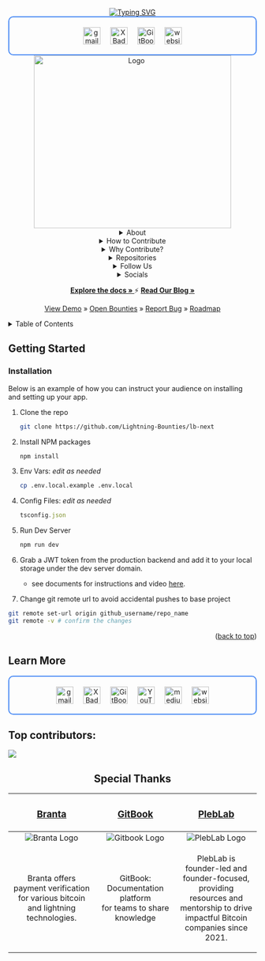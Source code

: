 <a id="readme-top"></a>


<div align="center">
  <a href="https://git.io/typing-svg"><img src="https://readme-typing-svg.demolab.com?font=Fira+Code&weight=700&size=48&letterSpacing=small&duration=1999&pause=1000&color=A96CFF&center=true&vCenter=true&repeat=true&width=1000&height=75&lines=Welcome+to+Lightning+Bounties!" alt="Typing SVG" /></a>
  <div align="center" style="display: flex; flex-wrap: wrap; justify-content: center; gap: 20px; border: 2px solid #4285f4; padding: 20px; border-radius: 10px;">

  <a href="mailto:founders@lightningbounties.com" target="_blank">
    <img src="https://img.shields.io/badge/Gmail-D14836?style=for-the-badge&logo=gmail&logoColor=white" height="35" alt="gmail logo" />
  </a>
  <a href="https://https://x.com/LBounties" target="_blank">
    <img src="https://img.shields.io/badge/X-000?logo=x&logoColor=fff&style=for-the-badge" height="35" alt="X Badge">
  </a> 
  <a href="https://docs.lightningbounties.com" target="_blank">
    <img src="https://img.shields.io/badge/Documentation-BBDDE5?logo=gitbook&logoColor=000&style=for-the-badge" height="35" alt="GitBook Badge">

  <a href="https://app.lightningbounties.com" target="_blank">
    <img src="https://img.shields.io/badge/website-000000?style=for-the-badge&logo=About.me&logoColor=white" height="35" alt="website logo" />
  </a>
</div>

  <a href="https://github.com/Lightning-Bounties">
    <img src="lb_bw_initals_typography_vaporwave.png" alt="Logo" width="400" height="350">
  </a>
    <details> <summary>About</summary>
      <div align="start">
      <p> In the current landscape, many open-source bug bounty platforms inadvertently shut out developers from regions outside the USA and EU, creating barriers to participation and diversity. To address this, Lightning Bounties is revolutionizing open-source development by integrating Bitcoin payments directly into GitHub. This approach aligns with the core principles of the open-source software and Bitcoin movements—decentralization, transparency, and inclusivity—by offering seamless and instantaneous financial rewards to developers globally. By leveraging the Bitcoin Lightning Network, Lightning Bounties ensures that contributions to open-source projects are directly rewarded, fostering a sustainable and thriving community where developers can easily receive compensation for their valuable work </p>
      </div>
  </details>
<details>
  
<summary>How to Contribute</summary>
<div align="start">
  <h2>🚀 How to Contribute</h2>

1. **Find an open bounty** on our [bounty platform](https://app.lightningbounties.com) or in the [Issues tab](https://github.com/Lightning-Bounties/docs/issues).
2. **Fork this repository** and create a new branch for your work.
3. **Make your changes** and commit them with clear, concise commit messages.
4. **Submit a Pull Request** with a detailed description of your changes.
5. **Get paid in SATs** once your PR is reviewed and merged!

***For a full guide on our contribution process,*** please check our [Contribution Guidelines](about-lb/contributing.md).
</div>
</details>
<details>

<summary>Why Contribute?</summary>
<div align="start">
  <h2>⭐Why Contribute? </h2>
  
- **Earn Bitcoin**: Get paid in sats for your valuable contributions.
- **Learn**: Dive deep into Open-Source, Bitcoin, & Lightning Network technologies and uncover the future of money and decentralized tech.
- **Accelerate Bug Fixes**: Collaborate with talented security researchers to speed up bug fixes, saving newbie coders valuable time.
- **Join the Community**: Become part of the vibrant Open-Source Movement and build the future you want to see.
</div>
</details>

<details>
<summary>Repositories</summary>
<div align="start">
  <h2> Repositories:  </h2>
  
- Front-End: [Lightning-Bounties/lb-next](https://github.com/Lightning-Bounties/lb-next)
  - bounties available in issues
- Docs (a gitbook app): [Lightning-Bounties/docs](https://github.com/Lightning-Bounties/docs)
  - bounties available in issues 
- Blog (a gitbook app): [Lightning-Bounties/our-blog](https://github.com/Lightning-Bounties/our-blog)
- Dev RoadMap: [Project/v1-v3](https://github.com/orgs/Lightning-Bounties/projects/2)
  - RoadMap links to product-level tickets in this repo: [Lightning-Bounties/progress-tracker](https://github.com/Lightning-Bounties/progress-tracker)
- Back-End: currently set to private
  - to mock it for development, see instructions [here](https://docs.lightningbounties.com/docs/solve-a-bounty/working-on-opensource-frontend-lb-next)
</div>
</details>

  <details> <summary>Follow Us</summary>
    <div align="center" style="display: flex; flex-wrap: wrap; justify-content: center; gap: 20px; border: 2px solid #4285f4; padding: 20px; border-radius: 10px;">
  <a href="https://https://x.com/LBounties" target="_blank">
    <img src="https://img.shields.io/badge/X-000?logo=x&logoColor=fff&style=for-the-badge" height="35" alt="X Badge">
  </a> 
  <a href="https://docs.lightningbounties.com" target="_blank">
    <img src="https://img.shields.io/badge/Documentation-BBDDE5?logo=gitbook&logoColor=000&style=for-the-badge" height="35" alt="GitBook Badge">
  </a>
   <a href="https://www.youtube.com/@LightningBounties" target="_blank">
    <img src="https://img.shields.io/badge/YouTube-F00?logo=youtube&logoColor=fff&style=for-the-badge" height="35" alt="YouTube Badge">
  </a>
  <a href="https://blog.lightningbounties.com" target="_blank">
    <img src="https://img.shields.io/badge/LB%20blog-FF8800?style=for-the-badge&logo=Microdotblog&logoColor=white" height="35" alt="medium logo" />
  </a>
  <a href="https://app.lightningbounties.com" target="_blank">
    <img src="https://img.shields.io/badge/website-000000?style=for-the-badge&logo=About.me&logoColor=white" height="35" alt="website logo" />
  </a>
      </div>
    </details>

  <details> <summary>Socials</summary>
        <div align="center" style="display: flex; flex-wrap: wrap; justify-content: center; gap: 20px; border: 2px solid #4285f4; padding: 20px; border-radius: 10px;">
<h1> Welcome to The Lightning Bounties Social Accounts! </h1>
<div align="center">
  <h2> Connect with us and stay up-to-date. Engage through direct communication, code exploration, or social media on our various platforms:  </h2>
</div>

<table><thead><tr><th width="200" align="center">Social Account</th><th align="center">Purpose</th></tr></thead><tbody><tr><td align="center"> <img src="../.gitbook/assets/website-#ABAB54FF.svg" alt="" data-size="line"> <a href="https://www.lightningbounties.com/">Website </a></td><td align="center">Visit our website to learn more about Lightning Bounties, view our blog, and track our progress. </td></tr><tr><td align="center"><img src="../.gitbook/assets/beta-#ABAB54FF.svg" alt="" data-size="line"><a href="https://app.lightningbounties.com/">Bounty Platform</a></td><td align="center">Interested in earning some Bitcoin? Go to our Bug Bounty Platform and Start Solving Bounties. New bounties are posted daily.</td></tr><tr><td align="center"><img src="../.gitbook/assets/github-#ABAB54FF.svg" alt="" data-size="line"><a href="https://github.com/MIT-Bitcoin-2024"> GitHub</a></td><td align="center">Explore our GitHub repo to access our platform's source code, contribute improvements, and review reported issues.</td></tr><tr><td align="center"><img src="../.gitbook/assets/twitter-#ABAB54FF.svg" alt="" data-size="line"> <a href="https://x.com/LBounties">Twitter </a></td><td align="center">Follow us on Twitter to stay updated with real-time program announcements, news, and important information.</td></tr><tr><td align="center"><img src="../.gitbook/assets/telegram-#ABAB54FF.svg" alt="" data-size="line">  <a href="https://t.me/+vEnFunP_mfRjOTJh">Telegram </a></td><td align="center">Join our Telegram group to connect with us directly.</td></tr><tr><td align="center"><img src="../.gitbook/assets/youtube-#ABAB54FF.svg" alt="" data-size="line"> <a href="https://youtube.com/@lightningbounties?si=AGCT8Zqazy1IUDaX">YouTube</a></td><td align="center">Subscribe to our YouTube channel to access educational videos, and learn through our in-depth tutorials. </td></tr><tr><td align="center"> <img src="../.gitbook/assets/email-#ABAB54FF.svg" alt="" data-size="line"> <a href="mailto:founders@lightningbounties.com">Email</a></td><td align="center">For inquiries, feedback, or collaboration opportunities, please email us. Our team will gladly assist you.</td></tr></tbody></table>
</div>
    </details>


  <p>
    <a href="https://docs.lightningbounties.com"><strong>Explore the docs » </strong></a>
  </>  ⚡
    <a href="https://blog.lightningbounties.com/"><strong>Read Our Blog » </strong></a>
  </p>
  <p> 
    <a href="https://docs.lightningbounties.com/docs/getting-started/getting-started">View Demo</a> »
    <a href="https://app.lightningbounties.com"> Open Bounties</a> »
    <a href="https://github.com/Lightning-Bounties/lb-next/issues">Report Bug</a> »
    <a href="https://github.com/orgs/Lightning-Bounties/projects/2/views/1">Roadmap</a>
  </p>
</div>



<!-- TABLE OF CONTENTS -->
<details>
  <summary>Table of Contents</summary>
  <ol>
    <li>
      <a href="#about-the-project">About The Project</a>
      <ul>
        <li><a href="#built-with">Built With</a></li>
      </ul>
    </li>
    <li>
      <a href="#getting-started">Getting Started</a>
      <ul>
        <li><a href="#prerequisites">Prerequisites</a></li>
        <li><a href="#installation">Installation</a></li>
      </ul>
    </li>
    <li><a href="#usage">Usage</a></li>
    <li><a href="#roadmap">Roadmap</a></li>
    <li><a href="#contributing">Contributing</a></li>
    <li><a href="#license">License</a></li>
    <li><a href="#contact">Contact</a></li>
    <li><a href="#acknowledgments">Acknowledgments</a></li>
  </ol>
</details>



## Getting Started
 
### Installation

Below is an example of how you can instruct your audience on installing and setting up your app. 

1. Clone the repo
   ```sh
   git clone https://github.com/Lightning-Bounties/lb-next
   ```
2. Install NPM packages
   ```sh
   npm install
   ```
3. Env Vars: <em> edit as needed </em>
   ```sh
   cp .env.local.example .env.local
   ```
4. Config Files: <em> edit as needed </em>
   ```js
   tsconfig.json
   ```  
5. Run Dev Server
   ```sh
   npm run dev
   ```
6.  Grab a JWT token from the production backend and add it to your local storage under the dev server domain.
    - see documents for instructions and video [here](https://docs.lightningbounties.com/docs/solve-a-bounty/working-on-opensource-frontend-lb-next).
      
7.  Change git remote url to avoid accidental pushes to base project
   ```sh
   git remote set-url origin github_username/repo_name
   git remote -v # confirm the changes
   ```

<p align="right">(<a href="#readme-top">back to top</a>)</p>

## Learn More

<div align="center" style="display: flex; flex-wrap: wrap; justify-content: center; gap: 20px; border: 2px solid #4285f4; padding: 20px; border-radius: 10px;">

  <a href="mailto:founders@lightningbounties.com" target="_blank">
    <img src="https://img.shields.io/badge/Gmail-D14836?style=for-the-badge&logo=gmail&logoColor=white" height="35" alt="gmail logo" />
  </a>
  <a href="https://https://x.com/LBounties" target="_blank">
    <img src="https://img.shields.io/badge/X-000?logo=x&logoColor=fff&style=for-the-badge" height="35" alt="X Badge">
  </a> 
  <a href="https://docs.lightningbounties.com" target="_blank">
    <img src="https://img.shields.io/badge/Documentation-BBDDE5?logo=gitbook&logoColor=000&style=for-the-badge" height="35" alt="GitBook Badge">
  </a>
   <a href="https://www.youtube.com/@LightningBounties" target="_blank">
    <img src="https://img.shields.io/badge/YouTube-F00?logo=youtube&logoColor=fff&style=for-the-badge" height="35" alt="YouTube Badge">
  </a>
  
  <a href="https://blog.lightningbounties.com" target="_blank">
    <img src="https://img.shields.io/badge/LB%20blog-FF8800?style=for-the-badge&logo=Microdotblog&logoColor=white" height="35" alt="medium logo" />
  </a>

  <a href="https://app.lightningbounties.com" target="_blank">
    <img src="https://img.shields.io/badge/website-000000?style=for-the-badge&logo=About.me&logoColor=white" height="35" alt="website logo" />
  </a>
</div>

## Top contributors: 

<a href="https://github.com/Lightning-Bounties/lb-next/graphs/contributors">
  <img src="https://contrib.rocks/image?repo=Lightning-Bounties/lb-next" />
</a>


<div align="center">

<h2><span> Special Thanks </span></h2>      
<div align="center">

| <h3><a href="https://branta.pro">Branta</a></h3> | <h3><a href="https://www.gitbook.com">GitBook</a></h3> | <h3><a href="https://www.pleblab.dev/">PlebLab</h3> |
|:-------:|:-------:|:--------------------:|
| ![Branta Logo](https://pbs.twimg.com/profile_images/1730013699824332800/ZaGLT3-T_200x200.jpg) | ![Gitbook Logo](https://pbs.twimg.com/profile_images/1730174148289138688/F8UigNVy_200x200.jpg) | ![PlebLab Logo](https://avatars.githubusercontent.com/u/112909654?s=200&v=4) |
| <p align="center" width="240">Branta offers payment verification <br>for various bitcoin and lightning technologies.</p> | <p align="center" width="240">GitBook: Documentation platform<br>for teams to share knowledge</p> | <p align="center" width="240">PlebLab is founder-led and founder-focused, <br>providing resources and mentorship to drive<br>impactful Bitcoin companies since 2021.</p> |

</div>

